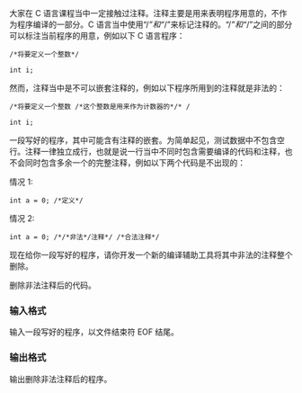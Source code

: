大家在 C 语言课程当中一定接触过注释。注释主要是用来表明程序用意的，不作为程序编译的一部分。C 语言当中使用“/*”和“*/”来标记注释的。“/*”和“*/”之间的部分可以标注当前程序的用意，例如以下 C 语言程序：

```
/*将要定义一个整数*/

int i;
```

然而，注释当中是不可以嵌套注释的，例如以下程序所用到的注释就是非法的：

```
/*将要定义一个整数 /*这个整数是用来作为计数器的*/* /

int i;
```


一段写好的程序，其中可能含有注释的嵌套。为简单起见，测试数据中不包含空行。注释一律独立成行，也就是说一行当中不同时包含需要编译的代码和注释，也不会同时包含多余一个的完整注释，例如以下两个代码是不出现的：

情况 $1$:

```
int a = 0; /*定义*/
```
情况 $2$:

```
int a = 0; /*/*非法*/注释*/ /*合法注释*/
```

现在给你一段写好的程序，请你开发一个新的编译辅助工具将其中非法的注释整个删除。

删除非法注释后的代码。

### 输入格式

输入一段写好的程序，以文件结束符 EOF 结尾。

### 输出格式

输出删除非法注释后的程序。
